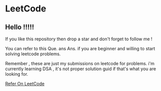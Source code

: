 <h1>LeetCode</h1>

<h2>Hello !!!!!</h2>

If you like this repository then drop a star and don't forget to follow me !

You can refer to this Que. ans Ans. if you are beginner and willing to start solving leetcode problems.

Remember , these are just my submissions on leetcode for problems. i'm currently learning DSA , it's not proper solution guid if that's what you are looking for.

[Refer On LeetCode](https://leetcode.com/chetanvaghela457/)

